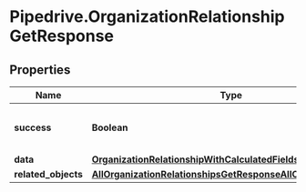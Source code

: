 # Pipedrive.OrganizationRelationshipGetResponse

## Properties

Name | Type | Description | Notes
------------ | ------------- | ------------- | -------------
**success** | **Boolean** | If the response is successful or not | [optional] 
**data** | [**OrganizationRelationshipWithCalculatedFields**](OrganizationRelationshipWithCalculatedFields.md) |  | [optional] 
**related_objects** | [**AllOrganizationRelationshipsGetResponseAllOfRelatedObjects**](AllOrganizationRelationshipsGetResponseAllOfRelatedObjects.md) |  | [optional] 


